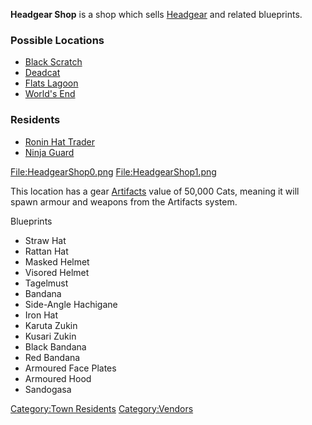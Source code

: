 **Headgear Shop** is a shop which sells [Headgear](Headgear.md "wikilink")
and related blueprints.

### Possible Locations

- [Black Scratch](Black_Scratch.md "wikilink")
- [Deadcat](Deadcat.md "wikilink")
- [Flats Lagoon](Flats_Lagoon.md "wikilink")
- [World's End](World's_End.md "wikilink")

### Residents

- [Ronin Hat Trader](Ronin_Hat_Trader.md "wikilink")
- [Ninja Guard](Ninja_Guard.md "wikilink")

<File:HeadgearShop0.png> <File:HeadgearShop1.png>

This location has a gear [Artifacts](Artifacts.md "wikilink") value of
50,000 Cats, meaning it will spawn armour and weapons from the Artifacts
system.

Blueprints

- Straw Hat
- Rattan Hat
- Masked Helmet
- Visored Helmet
- Tagelmust
- Bandana
- Side-Angle Hachigane
- Iron Hat
- Karuta Zukin
- Kusari Zukin
- Black Bandana
- Red Bandana
- Armoured Face Plates
- Armoured Hood
- Sandogasa

[Category:Town Residents](Category:Town_Residents "wikilink")
[Category:Vendors](Category:Vendors "wikilink")